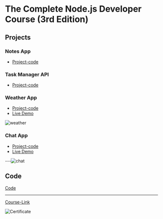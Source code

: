 # The Complete Node.js Developer Course (3rd Edition)
## Projects

### Notes App
- [Project-code](./Projects/Notes-App)
### Task Manager API
- [Project-code](./Projects/Task-Manager-API)
### Weather App
- [Project-code](./Projects/Weather-App)
- [Live Demo](https://abdallah-weather-app.herokuapp.com/)

![weather](https://user-images.githubusercontent.com/90924885/187022255-aca939b9-8c15-4dfb-86c9-55e5c2a59ee8.png)

### Chat App
- [Project-code](./Projects/Chat-App)
- [Live Demo](https://abdallah-chat-app.herokuapp.com/)

---![chat](https://user-images.githubusercontent.com/90924885/188286877-5a404e1e-c895-4842-adea-bd5f5e48bb39.png)
 

 

## Code
[Code](Code)

---
[Course-Link](https://www.udemy.com/course/the-complete-nodejs-developer-course-2/)<br>

![Certificate](https://via.placeholder.com/468x300?text=Certificate+Here)

